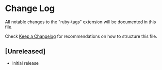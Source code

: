 # Change Log

All notable changes to the "ruby-tags" extension will be documented in this file.

Check [Keep a Changelog](http://keepachangelog.com/) for recommendations on how to structure this file.

## [Unreleased]

- Initial release